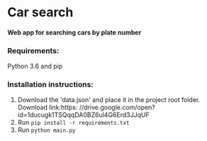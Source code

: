 # Car search

#### Web app for searching cars by plate number

### Requirements:
Python 3.6 and pip

### Installation instructions:
1. Download the 'data.json' and place it in the project root folder.
Download link:https: //drive.google.com/open?id=1ducugk1TSQqqDA0BZ6ul4G6Erd3JJqUF
1. Run ```pip install -r requirements.txt```
1. Run ```python main.py```